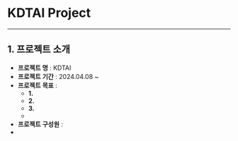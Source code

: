 # KDTAI Project
---
## 1. 프로젝트 소개
- **프로젝트 명** : KDTAI
- **프로젝트 기간** : 2024.04.08 ~
- **프로젝트 목표** : 
  - **1.** 
  - **2.** 
  - **3.**
  -
- **프로젝트 구성원** :
-
